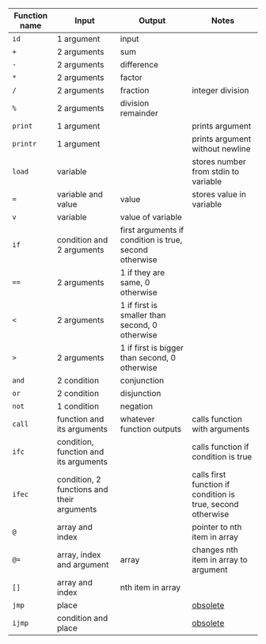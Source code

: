 
| Function name | Input | Output | Notes |
| ------------- | ----- | ------ | ----- |
| `id` | 1 argument | input | |
| `+` | 2 arguments | sum | |
| `-` | 2 arguments | difference | |
| `*` | 2 arguments | factor | |
| `/` | 2 arguments | fraction | integer division |
| `%` | 2 arguments | division remainder | |
| `print` | 1 argument | | prints argument |
| `printr` | 1 argument | | prints argument without newline |
| `load` | variable | | stores number from stdin to variable |
| `=` | variable and value | value | stores value in variable |
| `v` | variable | value of variable | |
| `if` | condition and 2 arguments | first arguments if condition is true, second otherwise | |
| `==` | 2 arguments | 1 if they are same, 0 otherwise | |
| `<` | 2 arguments | 1 if first is smaller than second, 0 otherwise | |
| `>` | 2 arguments | 1 if first is bigger than second, 0 otherwise | |
| `and` | 2 condition | conjunction | |
| `or` | 2 condition | disjunction | |
| `not` | 1 condition | negation | |
| `call` | function and its arguments | whatever function outputs | calls function with arguments |
| `ifc` | condition, function and its arguments | | calls function if condition is true |
| `ifec` | condition, 2 functions and their arguments | | calls first function if condition is true, second otherwise |
| `@` | array and index | | pointer to nth item in array | |
| `@=` | array, index and argument | array | changes nth item in array to argument |
| `[]` | array and index | nth item in array | |
| `jmp` | place | | [obsolete](obsolete.md) |
| `ijmp` | condition and place | | [obsolete](obsolete.md) |
